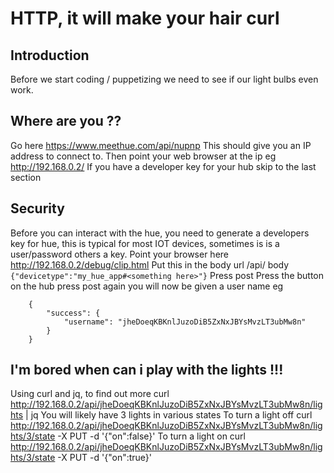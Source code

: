# HTTP, it will make your hair curl

## Introduction
Before we start coding / puppetizing we need to see if our light bulbs even work.

## Where are you ??

Go here https://www.meethue.com/api/nupnp This should give you an IP address to connect to.
Then point your web browser at the ip eg http://192.168.0.2/
If you have a developer key for your hub skip to the last section

## Security 

Before you can interact with the hue, you need to generate a developers key for hue, this is typical for most IOT devices, sometimes is is a user/password others a key. Point your browser here http://192.168.0.2/debug/clip.html
Put this in the body
url /api/
body ```{"devicetype":"my_hue_app#<something here>"}```
Press post
Press the button on the hub
press post again
you will now be given a user name
eg 
```
	{
		"success": {
			"username": "jheDoeqKBKnlJuzoDiB5ZxNxJBYsMvzLT3ubMw8n"
		}
	}
```

## I'm bored when can i play with the lights !!!
Using curl and jq, to find out more 
curl http://192.168.0.2/api/jheDoeqKBKnlJuzoDiB5ZxNxJBYsMvzLT3ubMw8n/lights | jq
You will likely have 3 lights in various states
To turn a light off
curl http://192.168.0.2/api/jheDoeqKBKnlJuzoDiB5ZxNxJBYsMvzLT3ubMw8n/lights/3/state  -X PUT -d '{"on":false}'
To turn a light on
curl http://192.168.0.2/api/jheDoeqKBKnlJuzoDiB5ZxNxJBYsMvzLT3ubMw8n/lights/3/state  -X PUT -d '{"on":true}'

